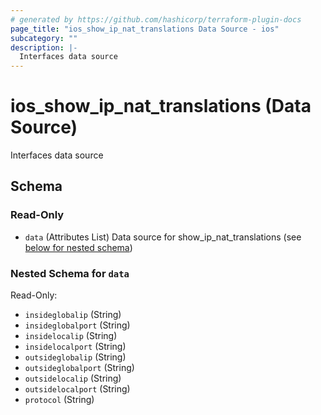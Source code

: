 ```yaml
---
# generated by https://github.com/hashicorp/terraform-plugin-docs
page_title: "ios_show_ip_nat_translations Data Source - ios"
subcategory: ""
description: |-
  Interfaces data source
---
```


# ios_show_ip_nat_translations (Data Source)

Interfaces data source



<!-- schema generated by tfplugindocs -->
## Schema

### Read-Only

- `data` (Attributes List) Data source for show_ip_nat_translations (see [below for nested schema](#nestedatt--data))

<a id="nestedatt--data"></a>
### Nested Schema for `data`

Read-Only:

- `insideglobalip` (String)
- `insideglobalport` (String)
- `insidelocalip` (String)
- `insidelocalport` (String)
- `outsideglobalip` (String)
- `outsideglobalport` (String)
- `outsidelocalip` (String)
- `outsidelocalport` (String)
- `protocol` (String)
